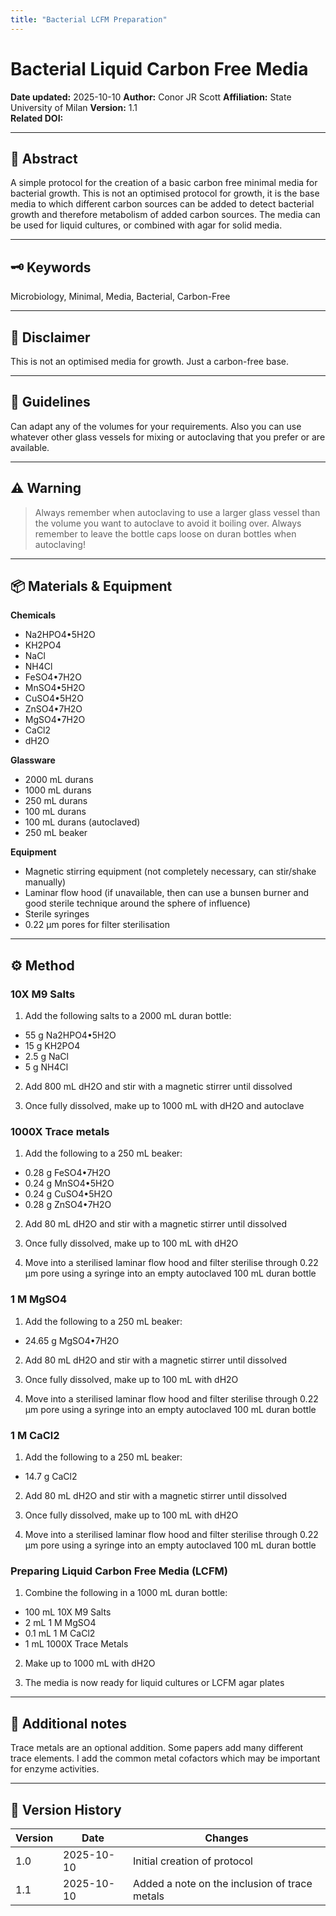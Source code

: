 ```yaml
---
title: "Bacterial LCFM Preparation"
---
```


# Bacterial Liquid Carbon Free Media

**Date updated:** 2025-10-10
**Author:** Conor JR Scott
**Affiliation:** State University of Milan
**Version:** 1.1  
**Related DOI:**  

---

## 🧪 Abstract
A simple protocol for the creation of a basic carbon free minimal media for bacterial growth. This is not an optimised protocol for growth, it is the base media to which different carbon sources can be added to detect bacterial growth and therefore metabolism of added carbon sources. The media can be used for liquid cultures, or combined with agar for solid media.

---

## 🗝️ Keywords

Microbiology, Minimal, Media, Bacterial, Carbon-Free

---

## 📣 Disclaimer

This is not an optimised media for growth. Just a carbon-free base.

---

## 🧭 Guidelines

Can adapt any of the volumes for your requirements. Also you can use whatever other glass vessels for mixing or autoclaving that you prefer or are available.

---

## ⚠️ Warning

> Always remember when autoclaving to use a larger glass vessel than the volume you want to autoclave to avoid it boiling over.
> Always remember to leave the bottle caps loose on duran bottles when autoclaving!

---

## 📦 Materials & Equipment
**Chemicals**
- Na2HPO4•5H2O
- KH2PO4
- NaCl
- NH4Cl
- FeSO4•7H2O
- MnSO4•5H2O
- CuSO4•5H2O
- ZnSO4•7H2O
- MgSO4•7H2O
- CaCl2
- dH2O

**Glassware**
- 2000 mL durans
- 1000 mL durans
- 250 mL durans
- 100 mL durans
- 100 mL durans (autoclaved)
- 250 mL beaker

**Equipment**
- Magnetic stirring equipment (not completely necessary, can stir/shake manually)
- Laminar flow hood (if unavailable, then can use a bunsen burner and good sterile technique around the sphere of influence)
- Sterile syringes
- 0.22 μm pores for filter sterilisation

---

## ⚙️ Method

### 10X M9 Salts
1. Add the following salts to a 2000 mL duran bottle:
  - 55 g Na2HPO4•5H2O
  - 15 g KH2PO4
  - 2.5 g NaCl
  - 5 g NH4Cl

2. Add 800 mL dH2O and stir with a magnetic stirrer until dissolved

3. Once fully dissolved, make up to 1000 mL with dH2O and autoclave

### 1000X Trace metals

1. Add the following to a 250 mL beaker:
  - 0.28 g FeSO4•7H2O
  - 0.24 g MnSO4•5H2O
  - 0.24 g CuSO4•5H2O
  - 0.28 g ZnSO4•7H2O

2. Add 80 mL dH2O and stir with a magnetic stirrer until dissolved

3. Once fully dissolved, make up to 100 mL with dH2O

4. Move into a sterilised laminar flow hood and filter sterilise through 0.22 μm pore using a syringe into an empty autoclaved 100 mL duran bottle

### 1 M MgSO4

1. Add the following to a 250 mL beaker:
  - 24.65 g MgSO4•7H2O

2. Add 80 mL dH2O and stir with a magnetic stirrer until dissolved

3. Once fully dissolved, make up to 100 mL with dH2O

4. Move into a sterilised laminar flow hood and filter sterilise through 0.22 μm pore using a syringe into an empty autoclaved 100 mL duran bottle

### 1 M CaCl2

1. Add the following to a 250 mL beaker:
  - 14.7 g CaCl2

2. Add 80 mL dH2O and stir with a magnetic stirrer until dissolved

3. Once fully dissolved, make up to 100 mL with dH2O

4. Move into a sterilised laminar flow hood and filter sterilise through 0.22 μm pore using a syringe into an empty autoclaved 100 mL duran bottle

### Preparing Liquid Carbon Free Media (LCFM)

1. Combine the following in a 1000 mL duran bottle:
  - 100 mL 10X M9 Salts
  - 2 mL 1 M MgSO4
  - 0.1 mL 1 M CaCl2
  - 1 mL 1000X Trace Metals

2. Make up to 1000 mL with dH2O

3. The media is now ready for liquid cultures or LCFM agar plates

---

## 🧾 Additional notes
Trace metals are an optional addition. Some papers add many different trace elements. I add the common metal cofactors which may be important for enzyme activities.

---

## 🧠 Version History

| Version | Date | Changes |
|----------|------|----------|
| 1.0 | 2025-10-10 | Initial creation of protocol |
| 1.1 | 2025-10-10 | Added a note on the inclusion of trace metals |
